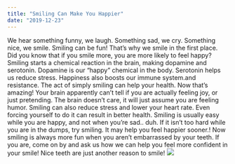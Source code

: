 ```yaml
---
title: "Smiling Can Make You Happier"
date: "2019-12-23"
---
```


We hear something funny, we laugh. Something sad, we cry. Something nice, we smile. Smiling can be fun! That’s why we smile in the first place. Did you know that if you smile more, you are more likely to feel happy? Smiling starts a chemical reaction in the brain, making dopamine and serotonin. Dopamine is our “happy” chemical in the body. Serotonin helps us reduce stress. Happiness also boosts our immune system.and resistance. The act of simply smiling can help your health. Now that’s amazing! Your brain apparently can’t tell if you are actually feeling joy, or just pretending. The brain doesn’t care, it will just assume you are feeling humor. Smiling can also reduce stress and lower your heart rate. Even forcing yourself to do it can result in better health. Smiling is usually easy while you are happy, and not when you’re sad.. duh. If it isn’t too hard while you are in the dumps, try smiling. It may help you feel happier sooner.! Now smiling is always more fun when you aren’t embarrassed by your teeth. If you are, come on by and ask us how we can help you feel more confident in your smile! Nice teeth are just another reason to smile! ![](/images/david-hurley-THzlnvhHhDE-unsplash-1024x1024.jpg)
